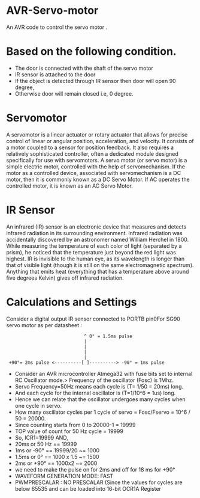 # AVR-Servo-motor
An AVR code to control the servo motor .

# Based on the following condition.
- The door is connected with the shaft of the servo motor 
- IR sensor is attached to the door
- If the object is detected through IR sensor then door will open 90 degree,
- Otherwise door will remain closed i.e, 0 degree. 

# Servomotor
A servomotor is a linear actuator or rotary actuator that allows for precise control of linear or angular position, acceleration, and velocity. It consists of a motor coupled to a sensor for position feedback. It also requires a relatively sophisticated controller, often a dedicated module designed specifically for use with servomotors.
A servo motor (or servo motor) is a simple electric motor, controlled with the help of servomechanism. If the motor as a controlled device, associated with servomechanism is a DC motor, then it is commonly known as a DC Servo Motor. If AC operates the controlled motor, it is known as an AC Servo Motor.

# IR Sensor
An infrared (IR) sensor is an electronic device that measures and detects infrared radiation in its surrounding environment. Infrared radiation was accidentally discovered by an astronomer named William Herchel in 1800. While measuring the temperature of each color of light (separated by a prism), he noticed that the temperature just beyond the red light was highest. IR is invisible to the human eye, as its wavelength is longer than that of visible light (though it is still on the same electromagnetic spectrum). Anything that emits heat (everything that has a temperature above around five degrees Kelvin) gives off infrared radiation.

# Calculations and Settings
Consider a digital output IR sensor connected to PORTB pin0For SG90 servo motor as per datasheet :

                                 ^ 0° = 1.5ms pulse
                                 |
                                 |
                                 |
                                 |
     +90°= 2ms pulse <----------[ ]----------> -90° = 1ms pulse


- Consider an AVR microcontroller Atmega32 with fuse bits set to internal RC Oscillator mode.> Frequency of the oscillator (Fosc) is 1Mhz.    
- Servo Frequency=50Hz means each cycle is (T= 1/50 = 20ms) long.
- And each cycle for the internal oscillator is (T=1/10^6 = 1us) long.
- Hence we can relate that the oscillator undergoes many cycles when one cycle in servo.
- How many oscillator cycles per 1 cycle of servo = Fosc/Fservo = 10^6 / 50 = 20000.
- Since counting starts from 0 to 20000-1 = 19999
- TOP value of count for 50 Hz cycle = 19999
- So, ICR1=19999
AND,
- 20ms or 50 Hz == 19999
- 1ms or -90° == 19999/20 ~= 1000 
- 1.5ms or 0° == 1000 x 1.5 ~= 1500
- 2ms or +90° == 1000x2 ~= 2000
- we need to make the pulse on for 2ms and off for 18 ms for +90°
- WAVEFORM GENERATION MODE: FAST
- PWMPRESCALAR : NO PRESCALAR (Since the values for cycles are below 65535 and can be loaded into 16-bit OCR1A Register



